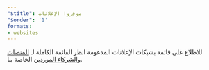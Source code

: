 ```yaml
---
"$title": موفروا الإعلانات
"$order": '1'
formats:
- websites
---
```


للاطلاع على قائمة بشبكات الإعلانات المدعومة انظر القائمة الكاملة لـ [المنصات والشركاء الموردين](../../../../support/faq/platform-and-vendor-partners.md) الخاصة بنا.
